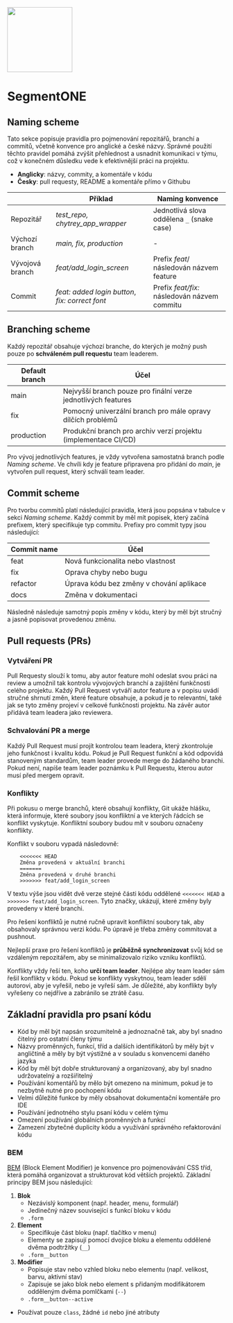 <img src="https://user-images.githubusercontent.com/43730879/224508949-ac7ca3b4-21b3-436e-9d47-86af87ced014.svg" width="150">

# SegmentONE

## Naming scheme
Tato sekce popisuje pravidla pro pojmenování repozitářů, branchí a commitů, včetně konvence pro anglické a české názvy. Správné použití těchto pravidel pomáhá zvýšit přehlednost a usnadnit komunikaci v týmu, což v konečném důsledku vede k efektivnější práci na projektu.

- **Anglicky**: názvy, commity, a komentáře v kódu
- **Česky**: pull requesty, README a komentáře přímo v Githubu

|  | Příklad | Naming konvence |
|--|--|--|
| Repozitář | *test_repo, chytrey_app_wrapper* | Jednotlivá slova oddělena `_` (snake case) |
| Výchozí branch | *main, fix, production* | - |
| Vývojová branch | *feat/add_login_screen* | Prefix *feat*/ následován názvem feature |
| Commit | *feat: added login button*, *fix: correct font* | Prefix *feat/fix:*  následován názvem commitu |

## Branching scheme
Každý repozitář obsahuje výchozí branche, do kterých je možný push pouze po **schváleném pull requestu** team leaderem.

| Default branch | Účel |
|--|--|
| main | Nejvyšší branch pouze pro finální verze jednotlivých features |
| fix | Pomocný univerzální branch pro mále opravy dílčích problémů |
| production | Produkční branch pro archiv verzí projektu (implementace CI/CD) |

Pro vývoj jednotlivých features, je vždy vytvořena samostatná branch podle *Naming scheme*. Ve chvíli kdy je feature připravena pro přidání do *main*, je vytvořen pull request, který schválí team leader.

## Commit scheme
Pro tvorbu commitů platí následující pravidla, která jsou popsána v tabulce v sekci *Naming scheme*. Každý commit by měl mít popisek, který začíná prefixem, který specifikuje typ commitu. Prefixy pro commit typy jsou následující:

| Commit name | Účel |
| -- | -- |
| feat | Nová funkcionalita nebo vlastnost |
| fix | Oprava chyby nebo bugu |
| refactor | Úprava kódu bez změny v chování aplikace |
| docs | Změna v dokumentaci |

Následně následuje samotný popis změny v kódu, který by měl být stručný a jasně popisovat provedenou změnu.

## Pull requests (PRs)

### Vytváření PR
Pull Requesty slouží k tomu, aby autor feature mohl odeslat svou práci na review a umožnil tak kontrolu vývojových branchí a zajištění funkčnosti celého projektu. Každý Pull Request vytváří autor feature a v popisu uvádí stručné shrnutí změn, které feature obsahuje, a pokud je to relevantní, také jak se tyto změny projeví v celkové funkčnosti projektu. Na závěr autor přidává team leadera jako reviewera.

### Schvalování PR a merge
Každý Pull Request musí projít kontrolou team leadera, který zkontroluje jeho funkčnost i kvalitu kódu. Pokud je Pull Request funkční a kód odpovídá stanoveným standardům, team leader provede merge do žádaného branchi. Pokud není, napíše team leader poznámku k Pull Requestu, kterou autor musí před mergem opravit.

### Konflikty
Při pokusu o merge branchů, které obsahují konflikty, Git ukáže hlášku, která informuje, které soubory jsou konfliktní a ve kterých řádcích se konflikt vyskytuje. Konfliktní soubory budou mít v souboru označeny konflikty.

Konflikt v souboru vypadá následovně:

```
    <<<<<<< HEAD
    Změna provedená v aktuální branchi
    =======
    Změna provedená v druhé branchi
    >>>>>>> feat/add_login_screen 
```

V textu výše jsou vidět dvě verze stejné části kódu oddělené `<<<<<<< HEAD` a `>>>>>>> feat/add_login_screen`. Tyto značky, ukázují, které změny byly provedeny v které branchi.

Pro řešení konfliktů je nutné ručně upravit konfliktní soubory tak, aby obsahovaly správnou verzi kódu. Po úpravě je třeba změny commitovat a pushnout.

Nejlepší praxe pro řešení konfliktů je **průběžně synchronizovat** svůj kód se vzdáleným repozitářem, aby se minimalizovalo riziko vzniku konfliktů.

Konflikty vždy řeší ten, koho **určí team leader**. Nejlépe aby team leader sám řešil konflikty v kódu. Pokud se konflikty vyskytnou, team leader sdělí autorovi, aby je vyřešil, nebo je vyřeší sám. Je důležité, aby konflikty byly vyřešeny co nejdříve a zabránilo se ztrátě času.

## Základní pravidla pro psaní kódu

 - Kód by měl být napsán srozumitelně a jednoznačně tak, aby byl snadno čitelný pro ostatní členy týmu
 - Názvy proměnných, funkcí, tříd a dalších identifikátorů by měly být v angličtině a měly by být výstižné a v souladu s konvencemi daného jazyka
 - Kód by měl být dobře strukturovaný a organizovaný, aby byl snadno udržovatelný a rozšiřitelný
 - Používání komentářů by mělo být omezeno na minimum, pokud je to nezbytně nutné pro pochopení kódu
 - Velmi důležité funkce by měly obsahovat dokumentační komentáře pro IDE
 - Používání jednotného stylu psaní kódu v celém týmu
 -  Omezení používání globálních proměnných a funkcí
 - Zamezení zbytečné duplicity kódu a využívání správného refaktorování kódu
 
 ### BEM
[BEM](https://getbem.com/) (Block Element Modifier) je konvence pro pojmenovávání CSS tříd, která pomáhá organizovat a strukturovat kód větších projektů. Základní principy BEM jsou následující:

1. **Blok** 
	- Nezávislý komponent (např. header, menu, formulář) 
	- Jedinečný název související s funkcí bloku v kódu
	- `.form`
2. **Element**
	- Specifikuje část bloku (např. tlačítko v menu)
	- Elementy se zapisují pomocí dvojice bloku a elementu oddělené dvěma podtržítky (`__`)
	- `.form__button`
3. **Modifier**
	- Popisuje stav nebo vzhled bloku nebo elementu (např. velikost, barvu, aktivní stav)
	- Zapisuje se jako blok nebo element s přidaným modifikátorem odděleným dvěma pomlčkami (`--`)
	- `.form__button--active`

- Používat pouze `class`, žádné `id` nebo jiné atributy
